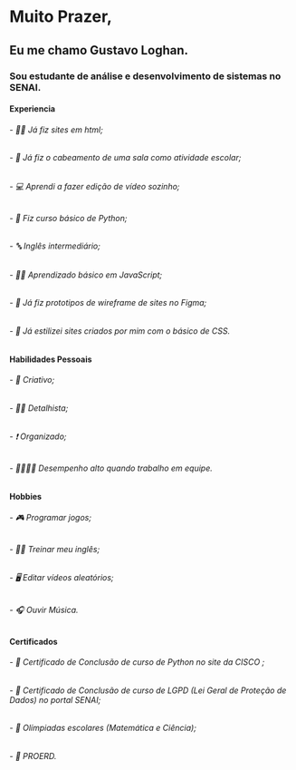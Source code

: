 # Muito Prazer, 

## Eu me chamo Gustavo Loghan. 

### Sou estudante de análise e desenvolvimento de sistemas no SENAI. 

#### Experiencia 

###### - 👨‍💻 Já fiz sites em html; 

###### - 🔌 Já fiz o cabeamento de uma sala como atividade escolar; 

###### - 💻 Aprendi a fazer edição de vídeo sozinho; 

###### - 🐍 Fiz curso básico de Python; 

###### - 🔤 Inglês intermediário;

###### - 👨‍💻 Aprendizado básico em JavaScript;

###### - 🎴 Já fiz prototipos de wireframe de sites no Figma;

###### - 🏅 Já estilizei sites criados por mim com o básico de CSS.

#### Habilidades Pessoais

###### - 🤔 Criativo;

###### - 🕵️‍♂️ Detalhista;

###### - ❗ Organizado;

###### - 👨‍👨‍👦‍👦 Desempenho alto quando trabalho em equipe.

#### Hobbies 

###### - 🎮 Programar jogos;

###### - 🏋️‍♂ Treinar meu inglês;

###### - 🖥 Editar vídeos aleatórios;

###### - 🎧 Ouvir Música.

#### Certificados 

###### - 🧾 Certificado de Conclusão de curso de Python no site da CISCO ;

###### - 📃 Certificado de Conclusão de curso de LGPD (Lei Geral de Proteção de Dados) no portal SENAI;

###### - 📑 Olímpiadas escolares (Matemática e Ciência); 

###### - 📄 PROERD.
